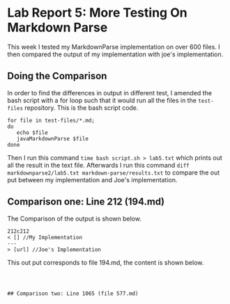 # Lab Report 5: More Testing On Markdown Parse
This week I tested my MarkdownParse implementation on over 600 files. I then compared the output of my implementation with joe's implementation.
## Doing the Comparison
In order to find the differences in output in different test, I amended the bash script with a for loop such that it would run all the files in the `test-files` repository. This is the bash script code.
```
for file in test-files/*.md;
do
   echo $file
   javaMarkdownParse $file
done
```
Then I run this command 
`time bash script.sh > lab5.txt` which prints out all the result in the text file.
Afterwards I run this command `diff markdownparse2/lab5.txt markdown-parse/results.txt` to compare the out put between my implementation and Joe's implementation.

## Comparison one: Line 212 (194.md)
The Comparison of the output is shown below.
```
212c212
< [] //My Implementation
---
> [url] //Joe's Implementation
```
This out put corresponds to file 194.md, the content is shown below.
```



## Comparison two: Line 1065 (file 577.md)
